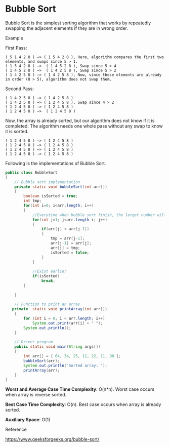 # Bubble Sort

Bubble Sort is the simplest sorting algorithm that works by repeatedly swapping the adjacent elements if they are in wrong order.

Example

First Pass:

```
( 5 1 4 2 8 ) –> ( 1 5 4 2 8 ), Here, algorithm compares the first two elements, and swaps since 5 > 1.
( 1 5 4 2 8 ) –>  ( 1 4 5 2 8 ), Swap since 5 > 4
( 1 4 5 2 8 ) –>  ( 1 4 2 5 8 ), Swap since 5 > 2
( 1 4 2 5 8 ) –> ( 1 4 2 5 8 ), Now, since these elements are already in order (8 > 5), algorithm does not swap them.
```

Second Pass:

```
( 1 4 2 5 8 ) –> ( 1 4 2 5 8 )
( 1 4 2 5 8 ) –> ( 1 2 4 5 8 ), Swap since 4 > 2
( 1 2 4 5 8 ) –> ( 1 2 4 5 8 )
( 1 2 4 5 8 ) –>  ( 1 2 4 5 8 )
```

Now, the array is already sorted, but our algorithm does not know if it is completed. The algorithm needs one whole pass without any swap to know it is sorted.

```
( 1 2 4 5 8 ) –> ( 1 2 4 5 8 )
( 1 2 4 5 8 ) –> ( 1 2 4 5 8 )
( 1 2 4 5 8 ) –> ( 1 2 4 5 8 )
( 1 2 4 5 8 ) –> ( 1 2 4 5 8 )
```

Following is the implementations of Bubble Sort.

```java
public class BubbleSort
{
    // Bubble sort implementation
    private static void bubbleSort(int arr[])
    {
        boolean isSorted = true;
        int tmp;
        for(int i=0; i<arr.length; i++)
        {
            //Everytime when bubble sort finish, the larget number will be moved to the last index.
            for(int j=1; j<arr.length-i; j++)
            {
                if(arr[j] < arr[j-1])
                {
                    tmp = arr[j-1];
                    arr[j-1] = arr[j];
                    arr[j] = tmp;
                    isSorted = false;
                }
            }
            
            //Exist earlier
            if(isSorted)
                break;
        }
        
    }
    
    // Function to print an array  
   private  static void printArray(int arr[]) 
    { 
        for (int i = 0; i < arr.length; i++) 
            System.out.print(arr[i] + " "); 
        System.out.println(); 
    } 
  
    // Driver program 
    public static void main(String args[]) 
    { 
        int arr[] = { 64, 34, 25, 12, 22, 11, 90 }; 
        bubbleSort(arr); 
        System.out.println("Sorted array: "); 
        printArray(arr); 
    } 
}
```


**Worst and Average Case Time Complexity**: O(n*n). Worst case occurs when array is reverse sorted.

**Best Case Time Complexity**: O(n). Best case occurs when array is already sorted.

**Auxiliary Space**: O(1)



Reference

https://www.geeksforgeeks.org/bubble-sort/